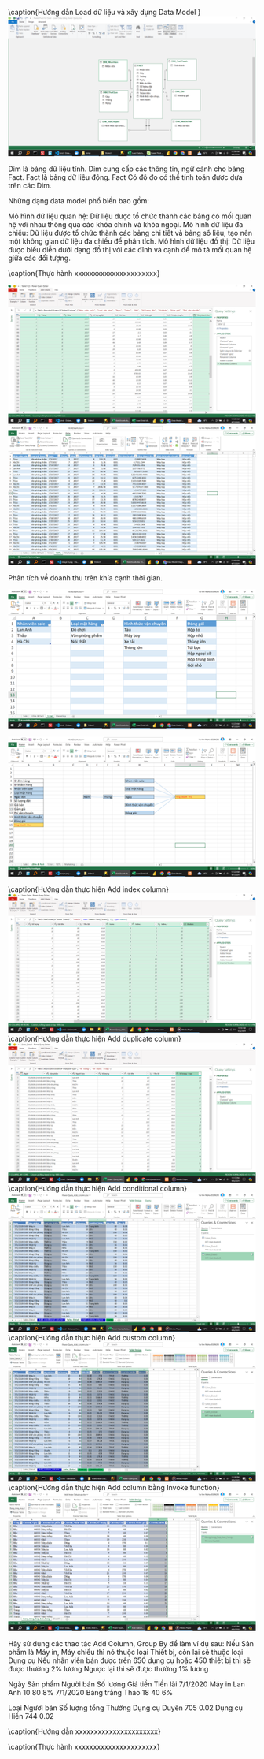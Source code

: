 <!-- !\subsubsection{Video 3} -->

\caption{Hướng dẫn Load dữ liệu và xây dựng Data Model }
![alt text](Bai1/Video3/HuongDan/image.png)

<!-- Dim & Fact: Bảng nào là dữ liệu động, bảng nào là dữ liệu tĩnh? -->

Dim là bảng dữ liệu tĩnh. Dim cung cấp các thông tin, ngữ cảnh cho bảng Fact.
Fact là bảng dữ liệu động. Fact Có độ đo có thể tính toán được dựa trên các Dim.

<!-- Có những dạng data model nào? -->

Những dạng data model phổ biến bao gồm:

Mô hình dữ liệu quan hệ: Dữ liệu được tổ chức thành các bảng có mối quan hệ với nhau thông qua các khóa chính và khóa ngoại.
Mô hình dữ liệu đa chiều: Dữ liệu được tổ chức thành các bảng chi tiết và bảng số liệu, tạo nên một không gian dữ liệu đa chiều để phân tích.
Mô hình dữ liệu đồ thị: Dữ liệu được biểu diễn dưới dạng đồ thị với các đỉnh và cạnh để mô tả mối quan hệ giữa các đối tượng.

<!--  -->

<!--  -->

\caption{Thực hành xxxxxxxxxxxxxxxxxxxxxx}

<!-- ! Bài tập cơ bản: Thực hành với sheet Sale của file KinhDoanh.xlsx: -->
<!-- 1. ETL dữ liệu -->
![alt text](image-2.png)
![alt text](image.png)
<!-- 2. Viết requirement -->

Phân tích về doanh thu trên khía cạnh thời gian.

<!-- 3. Lên bảng danh mục các cột (vẽ voi) -->

![alt text](image-1.png)

<!-- 4. Phân tích Dim & Fact -->

![alt text](image-3.png)

<!-- 5. Vẽ data model -->
<!-- !     diagram -->

<!-- ! Bài tập nâng cao: Thực hành với sheet Sale và sheet Marketing của file KinhDoanh.xlsx: -->
<!-- ! Bài tập nâng cao: Thực hành với sheet Sale và sheet Marketing của file KinhDoanh.xlsx: -->
<!-- ! Bài tập nâng cao: Thực hành với sheet Sale và sheet Marketing của file KinhDoanh.xlsx: -->
<!-- ! Bài tập nâng cao: Thực hành với sheet Sale và sheet Marketing của file KinhDoanh.xlsx: -->
<!-- ! Bài tập nâng cao: Thực hành với sheet Sale và sheet Marketing của file KinhDoanh.xlsx: -->
<!-- ! Bài tập nâng cao: Thực hành với sheet Sale và sheet Marketing của file KinhDoanh.xlsx: -->
<!-- ! Bài tập nâng cao: Thực hành với sheet Sale và sheet Marketing của file KinhDoanh.xlsx: -->
<!-- ! Bài tập nâng cao: Thực hành với sheet Sale và sheet Marketing của file KinhDoanh.xlsx: -->

<!-- 1. ETL dữ liệu (Merge 2 sheet với nhau) -->
<!-- 2. Viết requirement -->
<!-- 3. Lên bảng danh mục các cột (vẽ voi) -->
<!-- 4. Phân tích Dim & Fact -->
<!-- 5. Vẽ data model -->

<!-- !\subsubsection{Video 4} -->
<!-- !\subsubsection{Video 4} -->
<!-- !\subsubsection{Video 4} -->
<!-- !\subsubsection{Video 4} -->
<!-- !\subsubsection{Video 4} -->
<!-- !\subsubsection{Video 4} -->
<!-- !\subsubsection{Video 4} -->
<!-- !\subsubsection{Video 4} -->
<!-- !\subsubsection{Video 4} -->

\caption{Hướng dẫn thực hiện Add index column}
![alt text](Bai1/Video4/HuongDan/0.png)
\caption{Hướng dẫn thực hiện Add duplicate column}
![alt text](Bai1/Video4/HuongDan/1.png)
\caption{Hướng dẫn thực hiện Add conditional column}
![alt text](Bai1/Video4/HuongDan/2.png)
\caption{Hướng dẫn thực hiện Add custom column}
![alt text](Bai1/Video4/HuongDan/3.png)
\caption{Hướng dẫn thực hiện Add column bằng Invoke function}
![alt text](Bai1/Video4/HuongDan/4.png)

Hãy sử dụng các thao tác Add Column, Group By để làm ví dụ sau:
Nếu Sản phẩm là Máy in, Máy chiếu thì nó thuộc loại Thiết bị, còn lại sẽ thuộc loại Dụng cụ
Nếu nhân viên bán được trên 650 dụng cụ hoặc 450 thiết bị thì sẽ được thưởng 2% lương
Ngược lại thì sẽ được thưởng 1% lương

Ngày Sản phẩm Người bán Số lượng Giá tiền Tiền lãi
7/1/2020 Máy in Lan Anh 10 80 8%
7/1/2020 Bảng trắng Thảo 18 40 6%

Loại Người bán Số lượng tổng Thưởng
Dụng cụ Duyên 705 0.02
Dụng cụ Hiền 744 0.02

<!-- !\subsubsection{Video 5} -->
<!-- !\subsubsection{Video 5} -->
<!-- !\subsubsection{Video 5} -->
<!-- !\subsubsection{Video 5} -->
<!-- !\subsubsection{Video 5} -->
<!-- !\subsubsection{Video 5} -->
<!-- !\subsubsection{Video 5} -->
<!-- !\subsubsection{Video 5} -->
<!-- !\subsubsection{Video 5} -->
<!-- !\subsubsection{Video 5} -->
<!-- !\subsubsection{Video 5} -->
<!-- !\subsubsection{Video 5} -->

<!--  -->

\caption{Hướng dẫn xxxxxxxxxxxxxxxxxxxxxx}

\caption{Thực hành xxxxxxxxxxxxxxxxxxxxxx}
